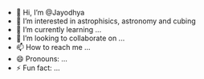 - 👋 Hi, I’m @Jayodhya
- 👀 I’m interested in astrophisics, astronomy and cubing
- 🌱 I’m currently learning ...
- 💞️ I’m looking to collaborate on ...
- 📫 How to reach me ...
- 😄 Pronouns: ...
- ⚡ Fun fact: ...

<!---
Jayodhya-cubing/Jayodhya-cubing is a ✨ special ✨ repository because its `README.md` (this file) appears on your GitHub profile.
You can click the Preview link to take a look at your changes.
--->
